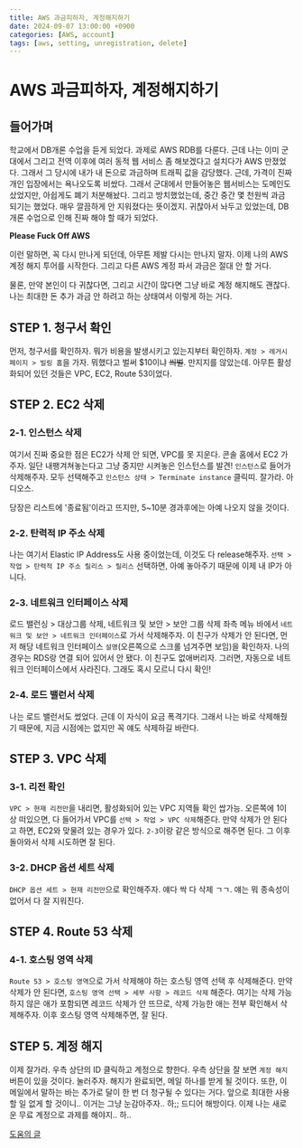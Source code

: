 ```yaml
---
title: AWS 과금피하자, 계정해지하기
date: 2024-09-07 13:00:00 +0900
categories: [AWS, account]
tags: [aws, setting, unregistration, delete]
---
```


# AWS 과금피하자, 계정해지하기

## 들어가며

학교에서 DB개론 수업을 듣게 되었다. 과제로 AWS RDB를 다룬다. 근데 나는 이미 군대에서 그리고 전역 이후에 여러 동적 웹 서비스 좀 해보겠다고 설치다가 AWS 만졌었다. 그래서 그 당시에 내가 내 돈으로 과금하며 트래픽 값을 감당했다. 근데, 가격이 진짜 개인 입장에서는 욕나오도록 비쌌다. 그래서 군대에서 만들어놓은 웹서비스는 도메인도 샀었지만, 아쉽게도 폐기 처분해놨다. 그리고 방치했었는데, 중간 중간 몇 천원씩 과금 되기는 했었다. 매우 깔끔하게 안 지워졌다는 뜻이겠지. 귀찮아서 놔두고 있었는데, DB 개론 수업으로 인해 진짜 해야 할 때가 되었다.

**Please Fuck Off AWS**

이런 말하면, 꼭 다시 만나게 되던데, 아무튼 제발 다시는 만나지 말자. 이제 나의 AWS 계정 해지 투어를 시작한다. 그리고 다른 AWS 계정 파서 과금은 절대 안 할 거다.

물론, 만약 본인이 다 귀찮다면, 그리고 시간이 많다면 그냥 바로 계정 해지해도 괜찮다. 나는 최대한 돈 추가 과금 안 하려고 하는 상태여서 이렇게 하는 거다.

## STEP 1. 청구서 확인

먼저, 청구서를 확인하자. 뭐가 비용을 발생시키고 있는지부터 확인하자. `계정 > 레거시 페이지 > 빌링 홈`을 가자. 뭐했다고 벌써 $10이냐 ~~씌벌~~. 만지지를 않았는데. 아무튼 활성화되어 있던 것들은 VPC, EC2, Route 53이었다.

## STEP 2. EC2 삭제
### 2-1. 인스턴스 삭제
여기서 진짜 중요한 점은 EC2가 삭제 안 되면, VPC를 못 지운다. 콘솔 홈에서 EC2 가주자. 일단 내팽겨쳐놓는다고 그냥 중지만 시켜놓은 인스턴스를 발견! `인스턴스`로 들어가 삭제해주자. 모두 선택해주고 `인스턴스 상태 > Terminate instance` 클릭띠. 잘가라. 아디오스. 

당장은 리스트에 '종료됨'이라고 뜨지만, 5~10분 경과후에는 아예 나오지 않을 것이다. 

### 2-2. 탄력적 IP 주소 삭제
나는 여기서 Elastic IP Address도 사용 중이었는데, 이것도 다 release해주자. `선택 > 작업 > 탄력적 IP 주소 릴리스 > 릴리스` 선택하면, 아예 놓아주기 때문에 이제 내 IP가 아니다.

### 2-3. 네트워크 인터페이스 삭제
로드 밸런싱 > 대상그룹 삭제, 네트워크 및 보안 > 보안 그룹 삭제
좌측 메뉴 바에서 `네트워크 및 보안 > 네트워크 인터페이스`로 가서 삭제해주자.
이 친구가 삭제가 안 된다면, 먼저 해당 네트워크 인터페이스 `설명`(오른쪽으로 스크롤 넘겨주면 보임)을 확인하자. 나의 경우는 RDS랑 연결 되어 있어서 안 됐다. 이 친구도 없애버리자. 그러면, 자동으로 네트워크 인터페이스에서 사라진다. 그래도 혹시 모르니 다시 확인!

### 2-4. 로드 밸런서 삭제
나는 로드 밸런서도 썼었다. 근데 이 자식이 요금 폭격기다. 그래서 나는 바로 삭제해줬기 때문에, 지금 시점에는 없지만 꼭 얘도 삭제하길 바란다.

## STEP 3. VPC 삭제

### 3-1. 리전 확인
`VPC > 현재 리전만`을 내리면, 활성화되어 있는 VPC 지역들 확인 쌉가능. 오른쪽에 1이상 떠있으면, 다 들어가서 VPC를 `선택 > 작업 > VPC 삭제`해준다. 만약 삭제가 안 된다고 하면, EC2와 맞물려 있는 경우가 있다. `2-3`이랑 같은 방식으로 해주면 된다. 그 이후 돌아와서 삭제 시도하면 잘 된다.

### 3-2. DHCP 옵션 세트 삭제
`DHCP 옵션 세트 > 현재 리전만`으로 확인해주자. 얘다 싹 다 삭제 ㄱㄱ. 얘는 뭐 종속성이 없어서 다 잘 지워진다.

## STEP 4. Route 53 삭제
### 4-1. 호스팅 영역 삭제
`Route 53 > 호스팅 영역`으로 가서 삭제해야 하는 호스팅 영역 선택 후 삭제해준다. 만약 삭제가 안 된다면, `호스팅 영역 선택 > 세부 사항 > 레코드 삭제` 해준다. 여기는 삭제 가능하지 않은 애가 포함되면 레코드 삭제가 안 뜨므로, 삭제 가능한 애는 전부 확인해서 삭제해주자. 이후 호스팅 영역 삭제해주면, 잘 된다.

## STEP 5. 계정 해지
이제 잘가라. 우측 상단의 ID 클릭하고 계정으로 향한다. 우측 상단을 잘 보면 `계정 해지` 버튼이 있을 것이다. 눌러주자. 해지가 완료되면, 메일 하나를 받게 될 것이다. 또한, 이 메일에서 말하는 바는 추가로 달이 한 번 더 청구될 수 있다는 거다. 앞으로 최대한 사용할 일 없게 할 것이니.. 이거는 그냥 눈감아주자.. 하;; 드디어 해방이다. 이제 나는 새로운 무료 계정으로 과제를 해야지.. 하..

[도움의 글](https://brunch.co.kr/@topasvga/342)